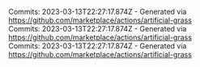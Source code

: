 Commits: 2023-03-13T22:27:17.874Z - Generated via https://github.com/marketplace/actions/artificial-grass
<br>
Commits: 2023-03-13T22:27:17.874Z - Generated via https://github.com/marketplace/actions/artificial-grass
<br>
Commits: 2023-03-13T22:27:17.874Z - Generated via https://github.com/marketplace/actions/artificial-grass
<br>
